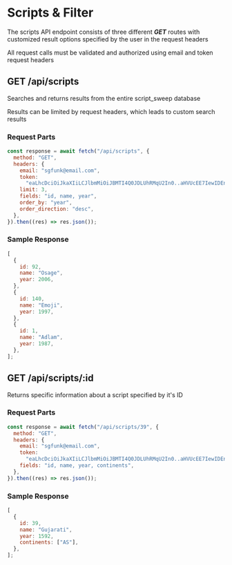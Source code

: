 # Scripts & Filter

The scripts API endpoint consists of three different **_GET_** routes with customized result options specified by the user in the request headers

All request calls must be validated and authorized using email and token request headers

## GET /api/scripts

Searches and returns results from the entire script_sweep database

Results can be limited by request headers, which leads to custom search results

### Request Parts

```javascript
const response = await fetch("/api/scripts", {
  method: "GET",
  headers: {
    email: "sgfunk@email.com",
    token:
      "eaLhcDciOiJkaXIiLCJlbmMiOiJBMTI4Q0JDLUhRMqU2In0..aHVUcEE7IewIDEnfFdPw5g.UammvwKUHOBY7IX8b6xduplxL1JbLGOeLfnPDW_s7-5Xp06methCJns4TZZ2OPBq-mlRRqV-C8MBmKZOEXp-8JwamrN3r_0CCahbzeus2zcDTcUwQD3D69niSlyMk7S30b4v1OYpnKED8cXI_TY-C1woqnCUSIc6aC6wDLHHtByYrfbhX3PvN6hj--5Msh51NnNqHV6IYRlbieYt3MWS0kfQiFNNnOWbpNzXVw-PSMShyvjg9iFueS7WZgW85PlqeZEYVVTw0QNOxQVVz7eLVw.oqpBOqt-riAwoYGa3Y7KPq",
    limit: 3,
    fields: "id, name, year",
    order_by: "year",
    order_direction: "desc",
  },
}).then((res) => res.json());
```

### Sample Response

```javascript
[
  {
    id: 92,
    name: "Osage",
    year: 2006,
  },
  {
    id: 140,
    name: "Emoji",
    year: 1997,
  },
  {
    id: 1,
    name: "Adlam",
    year: 1987,
  },
];
```

## GET /api/scripts/:id

Returns specific information about a script specified by it's ID

### Request Parts

```javascript
const response = await fetch("/api/scripts/39", {
  method: "GET",
  headers: {
    email: "sgfunk@email.com",
    token:
      "eaLhcDciOiJkaXIiLCJlbmMiOiJBMTI4Q0JDLUhRMqU2In0..aHVUcEE7IewIDEnfFdPw5g.UammvwKUHOBY7IX8b6xduplxL1JbLGOeLfnPDW_s7-5Xp06methCJns4TZZ2OPBq-mlRRqV-C8MBmKZOEXp-8JwamrN3r_0CCahbzeus2zcDTcUwQD3D69niSlyMk7S30b4v1OYpnKED8cXI_TY-C1woqnCUSIc6aC6wDLHHtByYrfbhX3PvN6hj--5Msh51NnNqHV6IYRlbieYt3MWS0kfQiFNNnOWbpNzXVw-PSMShyvjg9iFueS7WZgW85PlqeZEYVVTw0QNOxQVVz7eLVw.oqpBOqt-riAwoYGa3Y7KPq",
    fields: "id, name, year, continents",
  },
}).then((res) => res.json());
```

### Sample Response

```javascript
[
  {
    id: 39,
    name: "Gujarati",
    year: 1592,
    continents: ["AS"],
  },
];
```


